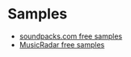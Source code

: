 # Samples
- [soundpacks.com free samples](https://soundpacks.com/category/free-sound-packs/)
- [MusicRadar free samples](https://www.musicradar.com/news/tech/sampleradar-500-free-industrial-samples-504614)
